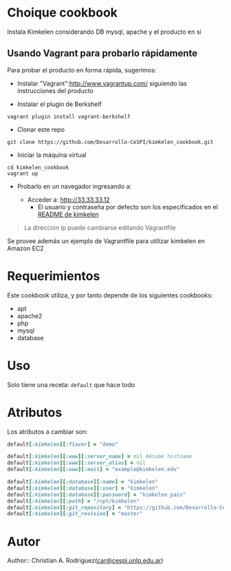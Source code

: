 # Choique cookbook

Instala Kimkelen considerando DB mysql, apache y el producto en si

## Usando Vagrant para probarlo rápidamente

Para probar el producto en forma rápida, sugerimos:

* Instalar "Vagrant":http://www.vagrantup.com/ siguiendo las instrucciones del
  producto

* Instalar el plugin de Berkshelf 

```
vagrant plugin install vagrant-berkshelf
```

* Clonar este repo

```
git clone https://github.com/Desarrollo-CeSPI/kimkelen_cookbook.git
```

* Iniciar la máquina virtual
```
cd kimkelen_cookbook
vagrant up
```

* Probarlo en un navegador ingresando a:

  * Acceder a: http://33.33.33.12
    * El usuario y contraseña por defecto son los especificados en el [README de
      kimkelen](https://github.com/Desarrollo-CeSPI/kimkelen)

>La dirección ip puede cambiarse editando Vagrantfile

Se provee además un ejemplo de Vagrantfile para utilizar kimkelen en Amazon EC2

# Requerimientos

Este cookbook utiliza, y por tanto depende de los siguientes cookbooks:

* apt
* apache2
* php
* mysql
* database

# Uso

Solo tiene una receta: `default` que hace todo

# Atributos

Los atributos a cambiar son:

```ruby
default[:kimkelen][:flavor] = "demo"

default[:kimkelen][:www][:server_name] = nil #Asume hostname
default[:kimkelen][:www][:server_alias] = nil 
default[:kimkelen][:www][:mail] = "example@kimkelen.edu"

default[:kimkelen][:database][:name] = "kimkelen"
default[:kimkelen][:database][:user] = "kimkelen"
default[:kimkelen][:database][:password] = "kimkelen_pass"
default[:kimkelen][:path] = "/opt/kimkelen"
default[:kimkelen][:git_repository] = "https://github.com/Desarrollo-CeSPI/kimkelen.git"
default[:kimkelen][:git_revision] = "master"
```
# Autor

Author:: Christian A. Rodriguez(<car@cespi.unlp.edu.ar>)
